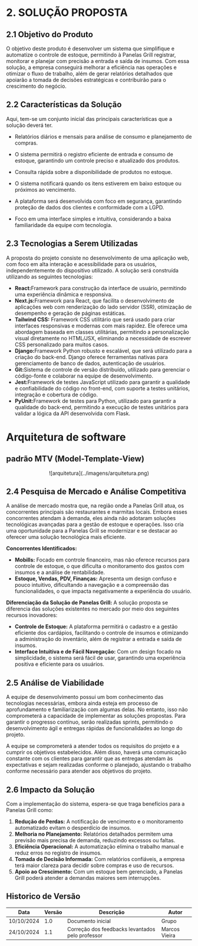 # **2. SOLUÇÃO PROPOSTA**

## **2.1 Objetivo do Produto**

<p>O objetivo deste produto é desenvolver um sistema que simplifique e automatize o controle de estoque, permitindo à Panelas Grill registrar, monitorar e planejar com precisão a entrada e saída de insumos. Com essa solução, a empresa conseguirá melhorar a eficiência nas operações e otimizar o fluxo de trabalho, além de gerar relatórios detalhados que apoiarão a tomada de decisões estratégicas e contribuirão para o crescimento do negócio.</p>

## **2.2 Características da Solução**

<p>Aqui, tem-se um conjunto inicial das principais características que a solução deverá ter.</p>

- <p>Relatórios diários e mensais para análise de consumo e planejamento de compras.</p>
- <p>O sistema permitirá o registro eficiente de entrada e consumo de estoque, garantindo um controle preciso e atualizado dos produtos.</p>
- <P>Consulta rápida sobre a disponibilidade de produtos no estoque.</p>
- <P>O sistema notificará quando os itens estiverem em baixo estoque ou próximos ao vencimento.
- <p>A plataforma será desenvolvida com foco em segurança, garantindo proteção de dados dos clientes e conformidade com a LGPD.</p>
- <p>Foco em uma interface simples e intuitiva, considerando a baixa familiaridade da equipe com tecnologia.</p>

## **2.3 Tecnologias a Serem Utilizadas**

<p>A proposta do projeto consiste no desenvolvimento de uma aplicação web, com foco em alta interação e acessibilidade para os usuários, independentemente do dispositivo utilizado. A solução será construída utilizando as seguintes tecnologias:</p>
<ul>
    <li><strong>React:</strong>Framework para construção da interface de usuário, permitindo uma experiência dinâmica e responsiva.</li>
    <li><strong>Next.js:</strong>Framework para React, que facilita o desenvolvimento de aplicações web com renderização do lado servidor (SSR), otimização de desempenho e geração de páginas estáticas.</li>
    <li><strong>Tailwind CSS:</strong> Framework CSS utilitário que será usado para criar interfaces responsivas e modernas com mais rapidez. Ele oferece uma abordagem baseada em classes utilitárias, permitindo a personalização visual diretamente no HTML/JSX, eliminando a necessidade de escrever CSS personalizado para muitos casos.</li>    
    <li><strong>Django:</strong>Framework Python robusto e escalável, que será utilizado para a criação do back-end. Django oferece ferramentas nativas para gerenciamento de banco de dados, autenticação de usuários.</li>
    <li><strong>Git:</strong>Sistema de controle de versão distribuído, utilizado para gerenciar o código-fonte e colaborar na equipe de desenvolvimento.</li>
    <li><strong>Jest:</strong>Framework de testes JavaScript utilizado para garantir a qualidade e confiabilidade do código no front-end, com suporte a testes unitários, integração e cobertura de código.</li>
    <li><strong>PyUnit:</strong>Framework de testes para Python, utilizado para garantir a qualidade do back-end, permitindo a execução de testes unitários para validar a lógica da API desenvolvida com Flask.</li>
</ul>

# **Arquitetura de software**

## **padrão MTV (Model-Template-View)**

<center>
  ![arquitetura](../imagens/arquitetura.png)
</center>

## **2.4 Pesquisa de Mercado e Análise Competitiva**

<p>A análise de mercado mostra que, na região onde a Panelas Grill atua, os concorrentes principais são restaurantes e marmitas locais. Embora esses concorrentes atendam à demanda, eles ainda não adotaram soluções tecnológicas avançadas para a gestão de estoque e operações. Isso cria uma oportunidade para a Panelas Grill se modernizar e se destacar ao oferecer uma solução tecnológica mais eficiente.</p>

<p><strong>Concorrentes Identificados:</strong></p>
<ul>
    <li><strong>Mobills:</strong> Focado em controle financeiro, mas não oferece recursos para controle de estoque, o que dificulta o monitoramento dos gastos com insumos e a análise de rentabilidade.</li>
    <li><strong>Estoque, Vendas, PDV, Finanças:</strong> Apresenta um design confuso e pouco intuitivo, dificultando a navegação e a compreensão das funcionalidades, o que impacta negativamente a experiência do usuário.</li>
</ul>

<p><strong>Diferenciação da Solução de Panelas Grill:</strong> A solução proposta se diferencia das soluções existentes no mercado por meio dos seguintes recursos inovadores:</p>

<ul>
    <li><strong>Controle de Estoque:</strong> A plataforma permitirá o cadastro e a gestão eficiente dos cardápios, facilitando o controle de insumos e otimizando a administração do inventário, além de registrar a entrada e saída de insumos.</li>
    <li><strong>Interface Intuitiva e de Fácil Navegação:</strong> Com um design focado na simplicidade, o sistema será fácil de usar, garantindo uma experiência positiva e eficiente para os usuários.</li>
</ul>

## **2.5 Análise de Viabilidade**

<p>A equipe de desenvolvimento possui um bom conhecimento das tecnologias necessárias, embora ainda esteja em processo de aprofundamento e familiarização com algumas delas. No entanto, isso não comprometerá a capacidade de implementar as soluções propostas. Para garantir o progresso contínuo, serão realizadas sprints, permitindo o desenvolvimento ágil e entregas rápidas de funcionalidades ao longo do projeto.</p>

<p>A equipe se comprometerá a atender todos os requisitos do projeto e a cumprir os objetivos estabelecidos. Além disso, haverá uma comunicação constante com os clientes para garantir que as entregas atendam às expectativas e sejam realizadas conforme o planejado, ajustando o trabalho conforme necessário para atender aos objetivos do projeto.</p>

## **2.6 Impacto da Solução**

<p>Com a implementação do sistema, espera-se que traga benefícios para a Panelas Grill como:</p>

<ol>
    <li><strong>Redução de Perdas:</strong> A notificação de vencimento e o monitoramento automatizado evitam o desperdício de insumos.</li>
    <li><strong>Melhoria no Planejamento:</strong> Relatórios detalhados permitem uma previsão mais precisa de demanda, reduzindo excessos ou faltas.</li>
    <li><strong>Eficiência Operacional:</strong>  A automatização elimina o trabalho manual e reduz erros no registro de insumos.</li>
    <li><strong>Tomada de Decisão Informada:</strong> Com relatórios confiáveis, a empresa terá maior clareza para decidir sobre compras e uso de recursos.</li>
    <li><strong>Apoio ao Crescimento:</strong> Com um estoque bem gerenciado, a Panelas Grill poderá atender a demandas maiores sem interrupções.</li>    
</ol>


## Historico de Versão 
| Data       | Versão | Descrição                                             | Autor      |
|------------|--------|-------------------------------------------------------|------------|
| 10/10/2024 | 1.0    | Documento inicial  | Grupo    |
| 24/10/2024 | 1.1    | Correção dos feedbacks levantados pelo professor  |   Marcos Vieira      |
